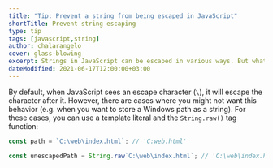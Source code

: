 ```yaml
---
title: "Tip: Prevent a string from being escaped in JavaScript"
shortTitle: Prevent string escaping
type: tip
tags: [javascript,string]
author: chalarangelo
cover: glass-blowing
excerpt: Strings in JavaScript can be escaped in various ways. But what if you need to prevent a string from being escaped? Here's a handy trick for that.
dateModified: 2021-06-17T12:00:00+03:00
---
```


By default, when JavaScript sees an escape character (`\`), it will escape the character after it. However, there are cases where you might not want this behavior (e.g. when you want to store a Windows path as a string). For these cases, you can use a template literal and the `String.raw()` tag function:

```js
const path = `C:\web\index.html`; // 'C:web.html'

const unescapedPath = String.raw`C:\web\index.html`; // 'C:\web\index.html'
```

